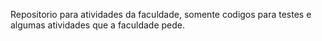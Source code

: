 Repositorio para atividades da faculdade, somente codigos para testes e algumas atividades que a faculdade pede.
